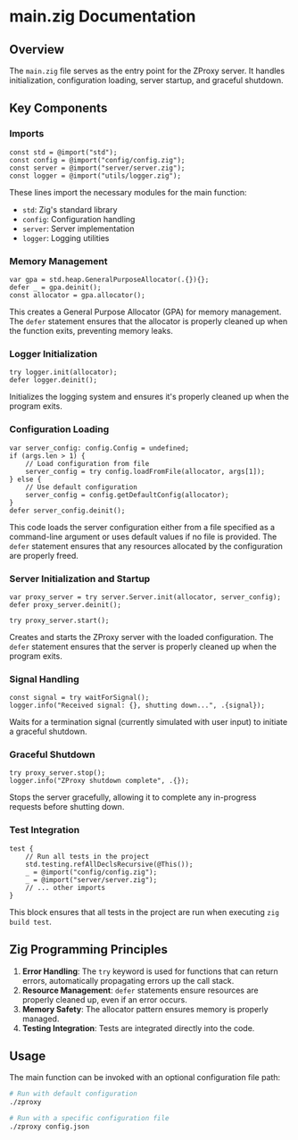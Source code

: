 # main.zig Documentation

## Overview

The `main.zig` file serves as the entry point for the ZProxy server. It handles initialization, configuration loading, server startup, and graceful shutdown.

## Key Components

### Imports

```zig
const std = @import("std");
const config = @import("config/config.zig");
const server = @import("server/server.zig");
const logger = @import("utils/logger.zig");
```

These lines import the necessary modules for the main function:
- `std`: Zig's standard library
- `config`: Configuration handling
- `server`: Server implementation
- `logger`: Logging utilities

### Memory Management

```zig
var gpa = std.heap.GeneralPurposeAllocator(.{}){};
defer _ = gpa.deinit();
const allocator = gpa.allocator();
```

This creates a General Purpose Allocator (GPA) for memory management. The `defer` statement ensures that the allocator is properly cleaned up when the function exits, preventing memory leaks.

### Logger Initialization

```zig
try logger.init(allocator);
defer logger.deinit();
```

Initializes the logging system and ensures it's properly cleaned up when the program exits.

### Configuration Loading

```zig
var server_config: config.Config = undefined;
if (args.len > 1) {
    // Load configuration from file
    server_config = try config.loadFromFile(allocator, args[1]);
} else {
    // Use default configuration
    server_config = config.getDefaultConfig(allocator);
}
defer server_config.deinit();
```

This code loads the server configuration either from a file specified as a command-line argument or uses default values if no file is provided. The `defer` statement ensures that any resources allocated by the configuration are properly freed.

### Server Initialization and Startup

```zig
var proxy_server = try server.Server.init(allocator, server_config);
defer proxy_server.deinit();

try proxy_server.start();
```

Creates and starts the ZProxy server with the loaded configuration. The `defer` statement ensures that the server is properly cleaned up when the program exits.

### Signal Handling

```zig
const signal = try waitForSignal();
logger.info("Received signal: {}, shutting down...", .{signal});
```

Waits for a termination signal (currently simulated with user input) to initiate a graceful shutdown.

### Graceful Shutdown

```zig
try proxy_server.stop();
logger.info("ZProxy shutdown complete", .{});
```

Stops the server gracefully, allowing it to complete any in-progress requests before shutting down.

### Test Integration

```zig
test {
    // Run all tests in the project
    std.testing.refAllDeclsRecursive(@This());
    _ = @import("config/config.zig");
    _ = @import("server/server.zig");
    // ... other imports
}
```

This block ensures that all tests in the project are run when executing `zig build test`.

## Zig Programming Principles

1. **Error Handling**: The `try` keyword is used for functions that can return errors, automatically propagating errors up the call stack.
2. **Resource Management**: `defer` statements ensure resources are properly cleaned up, even if an error occurs.
3. **Memory Safety**: The allocator pattern ensures memory is properly managed.
4. **Testing Integration**: Tests are integrated directly into the code.

## Usage

The main function can be invoked with an optional configuration file path:

```bash
# Run with default configuration
./zproxy

# Run with a specific configuration file
./zproxy config.json
```
